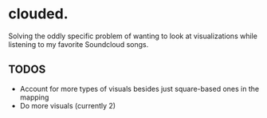 # clouded.

Solving the oddly specific problem of wanting to look at visualizations while listening to my favorite Soundcloud songs.

## TODOS

* Account for more types of visuals besides just square-based ones in the mapping
* Do more visuals (currently 2)

